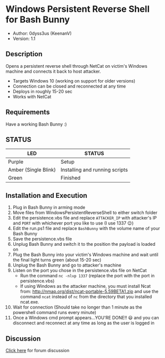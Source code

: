 # Windows Persistent Reverse Shell for Bash Bunny

* Author: 0dyss3us (KeenanV)
* Version: 1.1

## Description

Opens a persistent reverse shell through NetCat on victim's Windows machine and connects it back to host attacker.
* Targets Windows 10 (working on support for older versions)
* Connection can be closed and reconnected at any time
* Deploys in roughly 15-20 sec
* Works with NetCat

## Requirements

Have a working Bash Bunny :)

## STATUS

| LED                  | STATUS                         |
| -------------------- | ------------------------------ |
| Purple               | Setup                          |
| Amber (Single Blink) | Installing and running scripts |
| Green                | Finished                       |

## Installation and Execution

1. Plug in Bash Bunny in arming mode
2. Move files from WindowsPersistentReverseShell to either switch folder
3. Edit the persistence.vbs file and replace `ATTACKER_IP` with attacker's IP and `PORT` with whichever port you like to use (I use 1337 :wink:)
4. Edit the run.ps1 file and replace `BashBunny` with the volume name of your Bash Bunny
5. Save the persistence.vbs file
6. Unplug Bash Bunny and switch it to the position the payload is loaded on
7. Plug the Bash Bunny into your victim's Windows machine and wait until the final light turns green (about 15-20 sec)
8. Unplug the Bash Bunny and go to attacker's machine
9. Listen on the port you chose in the persistence.vbs file on NetCat
   * Run the command `nc -nlvp 1337` (replace the port with the port in persistence.vbs)
    * If using Windows as the attacker machine, you must install Ncat from: http://nmap.org/dist/ncat-portable-5.59BETA1.zip and use the command `ncat` instead of `nc` from the directory that you installed ncat.exe.
10. Wait for connection (Should take no longer than 1 minute as the powershell command runs every minute)
11. Once a Windows cmd prompt appears...YOU'RE DONE!! :smiley: and you can disconnect and reconnect at any time as long as the user is logged in

## Discussion

[Click here](https://forums.hak5.org/topic/42729-payload-windows-persistent-reverse-shell/) for forum discussion
